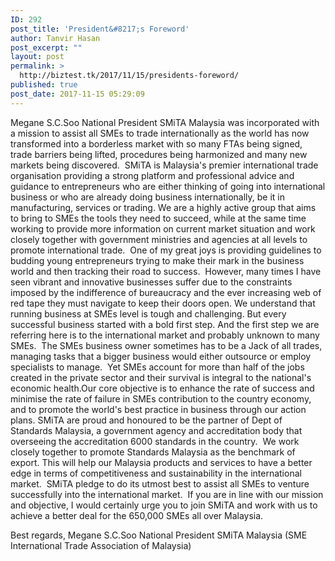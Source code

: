 ```yaml
---
ID: 292
post_title: 'President&#8217;s Foreword'
author: Tanvir Hasan
post_excerpt: ""
layout: post
permalink: >
  http://biztest.tk/2017/11/15/presidents-foreword/
published: true
post_date: 2017-11-15 05:29:09
---
```

Megane S.C.Soo
National President
SMiTA Malaysia was incorporated with a mission to assist all SMEs to trade internationally as the world has now transformed into a borderless market with so many FTAs being signed, trade barriers being lifted, procedures being harmonized and many new markets being discovered.
​
SMiTA is Malaysia's premier international trade organisation providing a strong platform and professional advice and guidance to entrepreneurs who are either thinking of going into international business or who are already doing business internationally, be it in manufacturing, services or trading.
​
We are a highly active group that aims to bring to SMEs the tools they need to succeed, while at the same time working to provide more information on current market situation and work closely together with government ministries and agencies at all levels to promote international trade.
​
One of my great joys is providing guidelines to budding young entrepreneurs trying to make their mark in the business world and then tracking their road to success.
​
However, many times I have seen vibrant and innovative businesses suffer due to the constraints imposed by the indifference of bureaucracy and the ever increasing web of red tape they must navigate to keep their doors open.
​
We understand that running business at SMEs level is tough and challenging. But every successful business started with a bold first step. And the first step we are referring here is to the international market and probably unknown to many SMEs.
​
The SMEs business owner sometimes has to be a Jack of all trades, managing tasks that a bigger business would either outsource or employ specialists to manage.
​
Yet SMEs account for more than half of the jobs created in the private sector and their survival is integral to the national's economic health.
​
Our core objective is to enhance the rate of success and minimise the rate of failure in SMEs contribution to the country economy, and to promote the world's best practice in business through our action plans.
​
SMiTA are proud and honoured to be the partner of Dept of Standards Malaysia, a government agency and accreditation body that overseeing the accreditation 6000 standards in the country.
​
We work closely together to promote Standards Malaysia as the benchmark of export. This will help our Malaysia products and services to have a better edge in terms of competitiveness and sustainability in the international market.
​
SMiTA pledge to do its utmost best to assist all SMEs to venture successfully into the international market.
​
If you are in line with our mission and objective, I would certainly urge you to join SMiTA and work with us to achieve a better deal for the 650,000 SMEs all over Malaysia.
​
​

Best regards,
Megane S.C.Soo
National President
SMiTA Malaysia (SME International Trade Association of Malaysia)